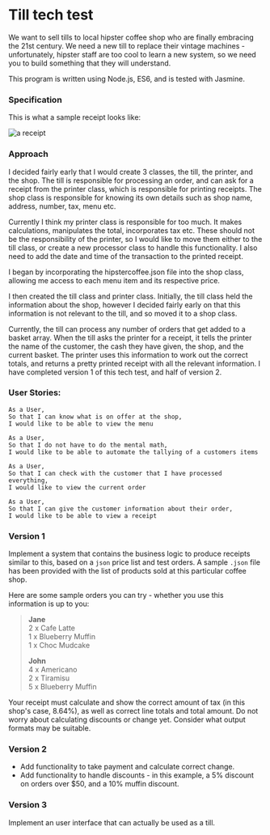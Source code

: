 # Till tech test

We want to sell tills to local hipster coffee shop who are finally embracing the 21st century. We need a new till to replace their vintage machines - unfortunately, hipster staff are too cool to learn a new system, so we need you to build something that they will understand.

This program is written using Node.js, ES6, and is tested with Jasmine.

### Specification

This is what a sample receipt looks like:

![a receipt](/images/receipt.jpg)

### Approach

I decided fairly early that I would create 3 classes, the till, the printer, and the shop. The till is responsible for processing an order, and can ask for a receipt from the printer class, which is responsible for printing receipts. The shop class is responsible for knowing its own details such as shop name, address, number, tax, menu etc.

Currently I think my printer class is responsible for too much. It makes calculations, manipulates the total, incorporates tax etc. These should not be the responsibility of the printer, so I would like to move them either to the till class, or create a new processor class to handle this functionality. I also need to add the date and time of the transaction to the printed receipt.

I began by incorporating the hipstercoffee.json file into the shop class, allowing me access to each menu item and its respective price.

I then created the till class and printer class. Initially, the till class held the information about the shop, however I decided fairly early on that this information is not relevant to the till, and so moved it to a shop class.

Currently, the till can process any number of orders that get added to a basket array. When the till asks the printer for a receipt, it tells the printer the name of the customer, the cash they have given, the shop, and the current basket. The printer uses this information to work out the correct totals, and returns a pretty printed receipt with all the relevant information. I have completed version 1 of this tech test, and half of version 2.

### User Stories:

```
As a User,
So that I can know what is on offer at the shop,
I would like to be able to view the menu
```

```
As a User,
So that I do not have to do the mental math,
I would like to be able to automate the tallying of a customers items
```

```
As a User,
So that I can check with the customer that I have processed everything,
I would like to view the current order
```

```
As a User,
So that I can give the customer information about their order,
I would like to be able to view a receipt
```

### Version 1

Implement a system that contains the business logic to produce receipts similar to this, based on a `json` price list and test orders. A sample `.json` file has been provided with the list of products sold at this particular coffee shop.

Here are some sample orders you can try - whether you use this information is up to you:

> **Jane**  
> 2 x Cafe Latte  
> 1 x Blueberry Muffin  
> 1 x Choc Mudcake  
>
> **John**  
> 4 x Americano  
> 2 x Tiramisu  
> 5 x Blueberry Muffin  

Your receipt must calculate and show the correct amount of tax (in this shop's case, 8.64%), as well as correct line totals and total amount. Do not worry about calculating discounts or change yet. Consider what output formats may be suitable.

### Version 2

- Add functionality to take payment and calculate correct change.  
- Add functionality to handle discounts - in this example, a 5% discount on orders over $50, and a 10% muffin discount.

### Version 3

Implement an user interface that can actually be used as a till.
